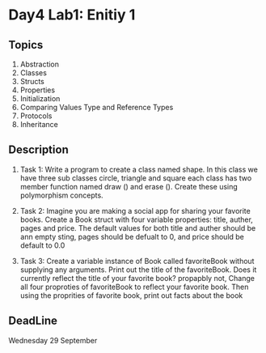 # Day4 Lab1: Enitiy 1

## Topics
1. Abstraction
2. Classes
3. Structs
4. Properties
5. Initialization
6. Comparing Values Type and Reference Types
7. Protocols
8. Inheritance


## Description
1. Task 1:
Write a program to create a class named shape. In this class we have three
sub classes circle, triangle and square each class has two member function
named draw () and erase (). Create these using polymorphism concepts. 


2. Task 2: 
Imagine you are making a social app for sharing your favorite books. Create a Book struct with four variable properties: title, auther, pages and price. The default values for both title and auther should be ann empty sting, pages should be defualt to 0, and price should be default to 0.0

3. Task 3: Create a variable instance of Book called favoriteBook without supplying any arguments. Print out the title of the favoriteBook. Does it currently reflect the title of your favorite book? propapbly not, Change all four proproties of favoriteBook to reflect your favorite book. Then using the proprities of favorite book, print out facts about the book

## DeadLine 
Wednesday 29 September
